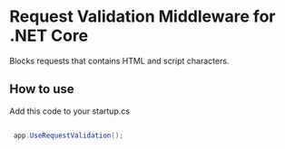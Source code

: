 # Request Validation Middleware for .NET Core

Blocks requests that contains HTML and script characters.

## How to use
Add this code to your startup.cs
```c#

 app.UseRequestValidation();
 
 ```
